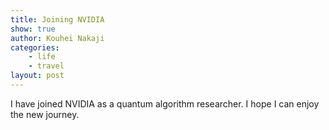```yaml
---
title: Joining NVIDIA
show: true
author: Kouhei Nakaji
categories:
    - life
    - travel
layout: post
---
```

I have joined NVIDIA as a quantum algorithm researcher. I hope I can enjoy the new journey.
